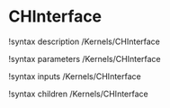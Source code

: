 <!-- MOOSE Documentation Stub: Remove this when content is added. -->

# CHInterface
!syntax description /Kernels/CHInterface

!syntax parameters /Kernels/CHInterface

!syntax inputs /Kernels/CHInterface

!syntax children /Kernels/CHInterface
